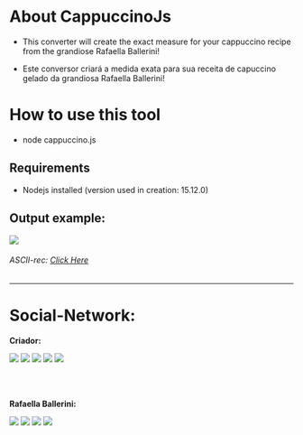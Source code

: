 # About CappuccinoJs
* This converter will create the exact measure for your cappuccino recipe from the grandiose Rafaella Ballerini!

* Este conversor criará a medida exata para sua receita de capuccino gelado da grandiosa Rafaella Ballerini!

# How to use this tool
* node cappuccino.js

## Requirements

* Nodejs installed (version used in creation: 15.12.0)


## Output example:
<img src="https://i.imgur.com/Mnn6wlw.png">

###### ASCII-rec: <a href="https://asciinema.org/a/m1Fhx3pQEZhcHDahAjlN6dH64">Click Here</a>

---

# Social-Network:
**Criador:**
<div>
  	<a href="https://www.youtube.com/channel/UCQxsPy4aLwGQ9fjZhsDJ70Q" target="_blank"><img src="https://img.shields.io/badge/-Youtube-%23EA4335?style=for-the-badge&logo=youtube&logoColor=white" target="_blank"></a>
  	<a href="https://instagram.com/ottoni.arthur" target="_blank"><img src="https://img.shields.io/badge/-Instagram-%23E4405F?style=for-the-badge&logo=instagram&logoColor=white" target="_blank"></a>
    <a href = "mailto: arthurhydr@wearehackerone.com"><img src="https://img.shields.io/badge/-Gmail-%23EA4335?style=for-the-badge&logo=gmail&logoColor=white" target="_blank"></a>
  	<a href="https://www.linkedin.com/in/arthur-ottoni-a62902207/" target="_blank"><img src="https://img.shields.io/badge/-LinkedIn-%230077B5?style=for-the-badge&logo=linkedin&logoColor=white" target="_blank"></a>
  	<a href="https://twitter.com/ottoni_arthur" target="_blank"><img src="https://img.shields.io/badge/-Twitter-%231DA1F2?style=for-the-badge&logo=twitter&logoColor=white" target="_blank"></a>
</div>

<br><br>

**Rafaella Ballerini:**
 <div>
  <a href = "mailto: contatorafaballerini@gmail.com"><img src="https://img.shields.io/badge/-Gmail-%23EA4335?style=for-the-badge&logo=gmail&logoColor=white" target="_blank"></a>
  <a href="https://www.linkedin.com/in/rafaella-ballerini-45875016a" target="_blank"><img src="https://img.shields.io/badge/-LinkedIn-%230077B5?style=for-the-badge&logo=linkedin&logoColor=white" target="_blank"></a>
  <a href="https://www.youtube.com/channel/UC_-uuuZbY0AAt9CViNzvc-Q" target="_blank"><img src="https://img.shields.io/badge/-Youtube-%23333?style=for-the-badge&logo=youtube&logoColor=white" target="_blank"></a>
  <a href="https://instagram.com/rafaballerini" target="_blank"><img src="https://img.shields.io/badge/-Instagram-%23E4405F?style=for-the-badge&logo=instagram&logoColor=white" target="_blank"></a>
</div>


